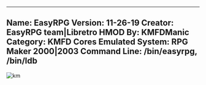 -----------------------
Name: EasyRPG
Version: 11-26-19
Creator: EasyRPG team|Libretro
HMOD By: KMFDManic
Category: KMFD Cores
Emulated System: RPG Maker 2000|2003
Command Line: /bin/easyrpg, /bin/ldb
-----------------------
![km](https://i.imgur.com/Bjsdjyo.png)
